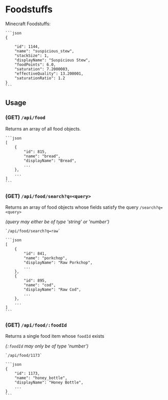 # Foodstuffs

Minecraft Foodstuffs:

    ```json
    {

        "id": 1144,
        "name": "suspicious_stew",
        "stackSize": 1,
        "displayName": "Suspicious Stew",
        "foodPoints": 6.0,
        "saturation": 7.2000003,
        "effectiveQuality": 13.200001,
        "saturationRatio": 1.2
    }
    ```

## Usage

### (GET) **`/api/food`**

Returns an array of all food objects.

    ```json
    [
        {
            "id": 815,
            "name": "bread",
            "displayName": "Bread",
            ...
        },
        ...
    ]
    ```

### (GET) **`/api/food/search?q=<query>`**

Returns an array of food objects whose fields satisfy the query `/search?q=<query>`

_(query may either be of type 'string' or 'number')_

    `/api/food/search?q=raw`

    ```json
    [
        {
            "id": 841,
            "name": "porkchop",
            "displayName": "Raw Porkchop",
            ...
        },
        {
            "id": 895,
            "name": "cod",
            "displayName": "Raw Cod",
            ...
        },
        ...
    ]
    ```

### (GET) **`/api/food/:foodId`**

Returns a single food item whose `foodId` exists

_(`:foodId` may only be of type 'number')_

    `/api/food/1173`

    ```json
    {
        "id": 1173,
        "name": "honey_bottle",
        "displayName": "Honey Bottle",
        ...
    }
    ```
